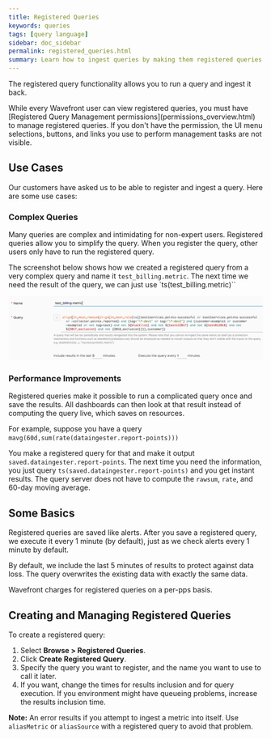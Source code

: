 ```yaml
---
title: Registered Queries
keywords: queries
tags: [query language]
sidebar: doc_sidebar
permalink: registered_queries.html
summary: Learn how to ingest queries by making them registered queries.
---
```


The registered query functionality allows you to run a query and ingest it back.

<div markdown="span" class="alert alert-info">While every Wavefront user can view registered queries, you must have [Registered Query Management permissions](permissions_overview.html) to manage registered queries.
If you don't have the permission, the UI menu selections, buttons, and links you use to perform management tasks are not visible.</div>


## Use Cases

Our customers have asked us to be able to register and ingest a query. Here are some use cases:

### Complex Queries

Many queries are complex and intimidating for non-expert users. Registered queries allow you to simplify the query. When you register the query, other users only have to run the registered query.

The screenshot below shows how we created a registered query from a very complex query and name it `test_billing.metric`. The next time we need the result of the query, we can just use `ts(test_billing.metric)``

![registered query](images/registered_query.png)

### Performance Improvements

Registered queries make it possible to run a complicated query once and save the results. All dashboards can then look at that result instead of computing the query live, which saves on resources.

For example, suppose you have a query `mavg(60d,sum(rate(dataingester.report-points)))`

You make a registered query for that and make it output `saved.dataingester.report-points`. The next time you need the information, you just query `ts(saved.dataingester.report-points)` and you get instant results. The query server does not have to compute the `rawsum`, `rate`, and 60-day moving average.

## Some Basics

Registered queries are saved like alerts. After you save a registered query, we execute it every 1 minute (by default), just as we check alerts every 1 minute by default.

By default, we include the last 5 minutes of results to protect against data loss. The query overwrites the existing data with exactly the same data.

Wavefront charges for registered queries on a per-pps basis.

## Creating and Managing Registered Queries

To create a registered query:

1. Select **Browse > Registered Queries**.
2. Click **Create Registered Query**.
3. Specify the query you want to register, and the name you want to use to call it later.
4. If you want, change the times for results inclusion and for query execution. If you environment might have queueing problems, increase the results inclusion time.

**Note:** An error results if you attempt to ingest a metric into itself. Use `aliasMetric` or `aliasSource` with a registered query to avoid that problem.
